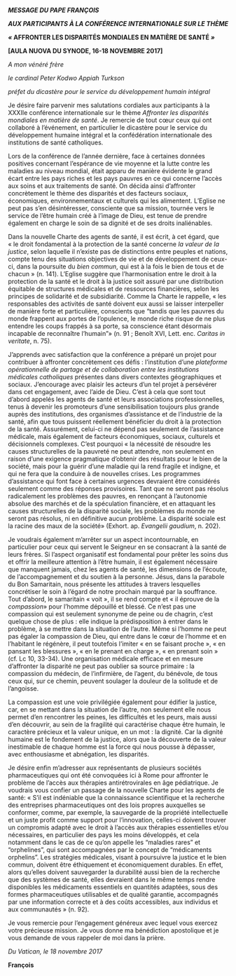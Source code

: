 ***MESSAGE DU PAPE FRANÇOIS***

***AUX PARTICIPANTS À LA CONFÉRENCE INTERNATIONALE SUR LE THÈME***

***«* AFFRONTER LES DISPARITÉS MONDIALES EN MATIÈRE DE SANTÉ *»***

**[AULA NUOVA DU SYNODE, 16-18 NOVEMBRE 2017]**

*A mon vénéré frère*

*le cardinal Peter Kodwo Appiah Turkson*

*préfet du dicastère pour le service du développement humain intégral*

Je désire faire parvenir mes salutations cordiales aux participants à la XXXIIe conférence internationale sur le thème *Affronter les disparités mondiales en matière de santé*. Je remercie de tout cœur ceux qui ont collaboré à l’événement, en particulier le dicastère pour le service du développement humaine intégral et la confédération internationale des institutions de santé catholiques.

Lors de la conférence de l’année dernière, face à certaines données positives concernant l’espérance de vie moyenne et la lutte contre les maladies au niveau mondial, était apparu de manière évidente le grand écart entre les pays riches et les pays pauvres en ce qui concerne l’accès aux soins et aux traitements de santé. On décida ainsi d’affronter concrètement le thème des disparités et des facteurs sociaux, économiques, environnementaux et culturels qui les alimentent. L’Eglise ne peut pas s’en désintéresser, consciente que sa mission, tournée vers le service de l’être humain créé à l’image de Dieu, est tenue de prendre également en charge le soin de sa dignité et de ses droits inaliénables.

Dans la nouvelle Charte des agents de santé, il est écrit, à cet égard, que « le droit fondamental à la protection de la santé concerne *la valeur de la justice*, selon laquelle il n’existe pas de distinctions entre peuples et nations, compte tenu des situations objectives de vie et de développement de ceux-ci, dans la poursuite du *bien commun*, qui est à la fois le bien de tous et de chacun » (n. 141). L’Eglise suggère que l’harmonisation entre le droit à la protection de la santé et le droit à la justice soit assuré par une distribution équitable de structures médicales et de ressources financières, selon les principes de solidarité et de subsidiarité. Comme la Charte le rappelle, « les responsables des activités de santé doivent eux aussi se laisser interpeller de manière forte et particulière, conscients que “tandis que les pauvres du monde frappent aux portes de l’opulence, le monde riche risque de ne plus entendre les coups frappés à sa porte, sa conscience étant désormais incapable de reconnaître l’humain”» (n. 91 ; Benoît XVI, Lett. enc. *Caritas in veritate*, n. 75).

J’apprends avec satisfaction que la conférence a préparé un projet pour contribuer à affronter concrètement ces défis : l’institution d’une *plateforme opérationnelle de partage et de collaboration entre les institutions médicales catholiques* présentes dans divers contextes géographiques et sociaux. J’encourage avec plaisir les acteurs d’un tel projet à persévérer dans cet engagement, avec l’aide de Dieu. C’est à cela que sont tout d’abord appelés les agents de santé et leurs associations professionnelles, tenus à devenir les promoteurs d’une sensibilisation toujours plus grande auprès des institutions, des organismes d’assistance et de l’industrie de la santé, afin que tous puissent réellement bénéficier du droit à la protection de la santé. Assurément, celui-ci ne dépend pas seulement de l’assistance médicale, mais également de facteurs économiques, sociaux, culturels et décisionnels complexes. C’est pourquoi « la nécessité de résoudre les causes structurelles de la pauvreté ne peut attendre, non seulement en raison d’une exigence pragmatique d’obtenir des résultats pour le bien de la société, mais pour la guérir d’une maladie qui la rend fragile et indigne, et qui ne fera que la conduire à de nouvelles crises. Les programmes d’assistance qui font face à certaines urgences devraient être considérés seulement comme des réponses provisoires. Tant que ne seront pas résolus radicalement les problèmes des pauvres, en renonçant à l’autonomie absolue des marchés et de la spéculation financière, et en attaquant les causes structurelles de la disparité sociale, les problèmes du monde ne seront pas résolus, ni en définitive aucun problème. La disparité sociale est la racine des maux de la société» (Exhort. ap. *Evangelii gaudium*, n. 202).

Je voudrais également m’arrêter sur un aspect incontournable, en particulier pour ceux qui servent le Seigneur en se consacrant à la santé de leurs frères. Si l’aspect organisatif est fondamental pour prêter les soins dus et offrir la meilleure attention à l’être humain, il est également nécessaire que manquent jamais, chez les agents de santé, les dimensions de l’écoute, de l’accompagnement et du soutien à la personne. Jésus, dans la parabole du Bon Samaritain, nous présente les attitudes à travers lesquelles concrétiser le soin à l’égard de notre prochain marqué par la souffrance. Tout d’abord, le samaritain « voit », il se rend compte et « il éprouve de la *compassion*» pour l’homme dépouillé et blessé. Ce n’est pas une compassion qui est seulement synonyme de peine ou de chagrin, c’est quelque chose de plus : elle indique la prédisposition à entrer dans le problème, à se mettre dans la situation de l’autre. Même si l’homme ne peut pas égaler la compassion de Dieu, qui entre dans le cœur de l’homme et en l’habitant le régénère, il peut toutefois l’imiter « en se faisant proche », « en pansant les blessures », « en le prenant en charge », « en prenant soin » (cf. Lc 10, 33-34). Une organisation médicale efficace et en mesure d’affronter la disparité ne peut pas oublier sa source primaire : la compassion du médecin, de l’infirmière, de l’agent, du bénévole, de tous ceux qui, sur ce chemin, peuvent soulager la douleur de la solitude et de l’angoisse.

La compassion est une voie privilégiée également pour édifier la justice, car, en se mettant dans la situation de l’autre, non seulement elle nous permet d’en rencontrer les peines, les difficultés et les peurs, mais aussi d’en découvrir, au sein de la fragilité qui caractérise chaque être humain, le caractère précieux et la valeur unique, en un mot : la dignité. Car la dignité humaine est le fondement de la justice, alors que la découverte de la valeur inestimable de chaque homme est la force qui nous pousse à dépasser, avec enthousiasme et abnégation, les disparités.

Je désire enfin m’adresser aux représentants de plusieurs sociétés pharmaceutiques qui ont été convoquées ici à Rome pour affronter le problème de l’accès aux thérapies antirétrovirales en âge pédiatrique. Je voudrais vous confier un passage de la nouvelle Charte pour les agents de santé: « S’il est indéniable que la connaissance scientifique et la recherche des entreprises pharmaceutiques ont des lois propres auxquelles se conformer, comme, par exemple, la sauvegarde de la propriété intellectuelle et un juste profit comme support pour l’innovation, celles-ci doivent trouver un compromis adapté avec le droit à l’accès aux thérapies essentielles et/ou nécessaires, en particulier des pays les moins développés, et cela notamment dans le cas de ce qu’on appelle les “maladies rares” et “orphelines”, qui sont accompagnées par le concept de “médicaments orphelins”. Les stratégies médicales, visant à poursuivre la justice et le bien commun, doivent être éthiquement et économiquement durables. En effet, alors qu’elles doivent sauvegarder la durabilité aussi bien de la recherche que des systèmes de santé, elles devraient dans le même temps rendre disponibles les médicaments essentiels en quantités adaptées, sous des formes pharmaceutiques utilisables et de qualité garantie, accompagnés par une information correcte et à des coûts accessibles, aux individus et aux communautés » (n. 92).

Je vous remercie pour l’engagement généreux avec lequel vous exercez votre précieuse mission. Je vous donne ma bénédiction apostolique et je vous demande de vous rappeler de moi dans la prière.

*Du Vatican, le 18 novembre 2017*

**François**